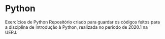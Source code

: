 # Python
Exercícios de Python
Repositório criado para guardar os códigos feitos para a disciplina de Introdução à Python, realizada no período de 2020.1 na UERJ.
